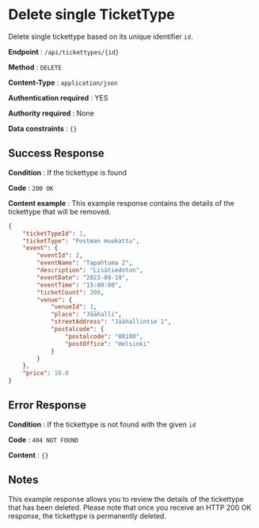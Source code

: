 # Delete single TicketType

Delete single tickettype based on its unique identifier `id`.

**Endpoint** : `/api/tickettypes/{id}`

**Method** : `DELETE`

**Content-Type** : `application/json`

**Authentication required** : YES

**Authority required** : None

**Data constraints** : `{}`

## Success Response

**Condition** : If the tickettype is found

**Code** : `200 OK`

**Content example** : This example response contains the details of the tickettype that will be removed.

```json
{
    "ticketTypeId": 1,
    "ticketType": "Postman muokattu",
    "event": {
        "eventId": 2,
        "eventName": "Tapahtuma 2",
        "description": "Lisätiedoton",
        "eventDate": "2023-09-19",
        "eventTime": "15:00:00",
        "ticketCount": 200,
        "venue": {
            "venueId": 1,
            "place": "Jäähalli",
            "streetAddress": "Jäähallintie 1",
            "postalcode": {
                "postalcode": "00100",
                "postOffice": "Helsinki"
            }
        }
    },
    "price": 10.0
}
```

## Error Response

**Condition** : If the tickettype is not found with the given `id`

**Code** : `404 NOT FOUND`

**Content** : `{}`

## Notes

This example response allows you to review the details of the tickettype that has been deleted. Please note that once you receive an HTTP 200 OK response, the tickettype is permanently deleted.
